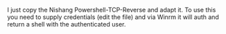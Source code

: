 I just copy the Nishang Powershell-TCP-Reverse and adapt it.
To use this you need to supply credentials (edit the file) and via Winrm it will auth and return a shell with the authenticated user.

